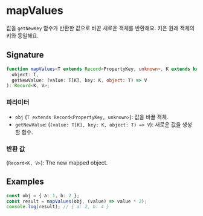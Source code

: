 # mapValues

값을 `getNewKey` 함수가 반환한 값으로 바꾼 새로운 객체를 반환해요. 키은 원래 객체의 키와 동일해요.

## Signature

```typescript
function mapValues<T extends Record<PropertyKey, unknown>, K extends keyof T, V>(
  object: T,
  getNewValue: (value: T[K], key: K, object: T) => V
): Record<K, V>;
```

### 파라미터

- `obj` (`T extends Record<PropertyKey, unknown>`): 값을 바꿀 객체.
- `getNewValue`: (`(value: T[K], key: K, object: T) => V`): 새로운 값을 생성할 함수.

### 반환 값

(`Record<K, V>`): The new mapped object.

## Examples

```typescript
const obj = { a: 1, b: 2 };
const result = mapValues(obj, (value) => value * 2);
console.log(result); // { a: 2, b: 4 }
```
